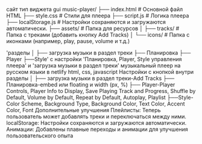 сайт тип виджета gui
music-player/
├── index.html          # Основной файл HTML
├── style.css           # Стили для плеера
├── script.js           # Логика плеера
├── localStorage.js # Настройки сохраняются и загружаются автоматически.
├── assets/             # Папка для ресурсов
│   ├── tracks/         # Папка с треками (добавить кнопку Add Tracks)
│   └── icons/          # Папка с иконками (например, play, pause, volume и т.д.)
 
'разделы
│
├── загрузка музыки в раздел треки
├── Планировка
├── Player
├──Style'
с настройки 'Планировка, Player, Style управления плеера' и 'загрузка музыки в раздел треки' музыкальный плеер  на русском языки в netlify html, css, javascript
Настройки с кнопкой внутри разделы
│
├── загрузка музыки в раздел треки-Add Tracks
├── Планировка-embed или floating и width (px, %)
├── Player-Player Controls, Player Info to Display, Save Playing Track and Progress, Shuffle by Default, Volume by Default, Repeat by Default, Autoplay, Playlist
├──Style-Color Scheme, Background Type, Background Color, Text Color, Accent Color, Font
Дополнительные улучшения
Плейлисты: Теперь пользователь может добавлять треки и переключаться между ними.
localStorage: Настройки сохраняются и загружаются автоматически.
Анимации: Добавлены плавные переходы и анимации для улучшения пользовательского опыта